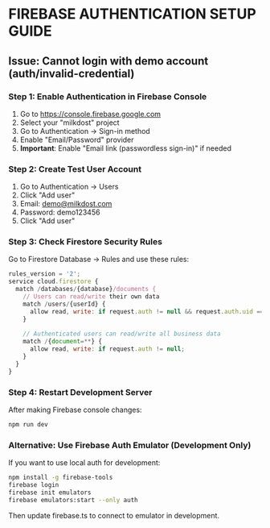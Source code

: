 # FIREBASE AUTHENTICATION SETUP GUIDE

## Issue: Cannot login with demo account (auth/invalid-credential)

### Step 1: Enable Authentication in Firebase Console
1. Go to https://console.firebase.google.com
2. Select your "milkdost" project
3. Go to Authentication → Sign-in method
4. Enable "Email/Password" provider
5. **Important**: Enable "Email link (passwordless sign-in)" if needed

### Step 2: Create Test User Account
1. Go to Authentication → Users
2. Click "Add user"
3. Email: demo@milkdost.com
4. Password: demo123456
5. Click "Add user"

### Step 3: Check Firestore Security Rules
Go to Firestore Database → Rules and use these rules:

```javascript
rules_version = '2';
service cloud.firestore {
  match /databases/{database}/documents {
    // Users can read/write their own data
    match /users/{userId} {
      allow read, write: if request.auth != null && request.auth.uid == userId;
    }
    
    // Authenticated users can read/write all business data
    match /{document=**} {
      allow read, write: if request.auth != null;
    }
  }
}
```

### Step 4: Restart Development Server
After making Firebase console changes:
```bash
npm run dev
```

### Alternative: Use Firebase Auth Emulator (Development Only)
If you want to use local auth for development:
```bash
npm install -g firebase-tools
firebase login
firebase init emulators
firebase emulators:start --only auth
```

Then update firebase.ts to connect to emulator in development.
